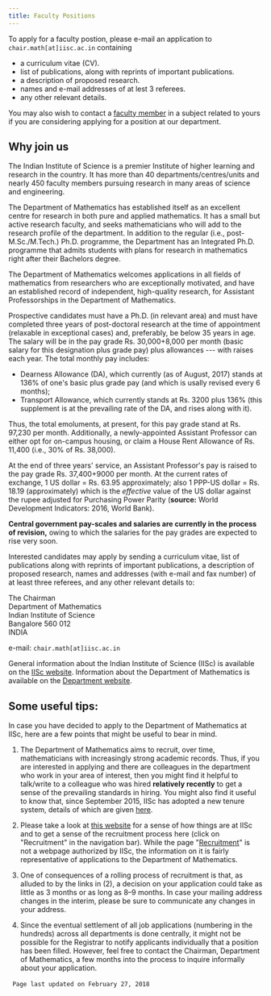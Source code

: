 ```yaml
---
title: Faculty Positions
---
```

To apply for a faculty postion, please e-mail an application to ``chair.math[at]iisc.ac.in`` containing

* a curriculum vitae (CV).
* list of publications, along with reprints of important publications.
* a description of proposed research.
* names and e-mail addresses of at lest 3 referees.
* any other relevant details.

You may also wish to contact a [faculty member](faculty.html) in a subject related to yours if you
are considering applying for a position at our department.

## Why join us

The Indian Institute of Science is a premier Institute of higher learning and
research in the country. It has more than 40 departments/centres/units and
nearly 450 faculty members pursuing research in many areas of science and
engineering.

The Department of Mathematics has established itself as an excellent centre for
research in both pure and applied mathematics. It has a small but active
research faculty, and seeks mathematicians who will add to the research profile
of the department. In addition to the regular (i.e., post-M.Sc./M.Tech.) Ph.D.
programme, the Department has an Integrated Ph.D. programme that admits
students with plans for research in mathematics right after their Bachelors
degree.

The Department of Mathematics welcomes applications in all fields of
mathematics from researchers who are exceptionally motivated, and have an
established record of independent, high-quality research, for Assistant
Professorships in the Department of Mathematics.

Prospective candidates must have a Ph.D. (in relevant area) and must have
completed three years of post-doctoral research at the time of appointment
(relaxable in exceptional cases) and, preferably, be below 35 years in age.
The salary will be in the pay grade Rs. 30,000+8,000 per month (basic salary
for this designation plus grade pay) plus allowances --- with raises each year.
The total monthly pay includes:

* Dearness Allowance (DA), which currently (as of August, 2017) stands at 136%
  of one's basic plus grade pay (and which is usally revised every 6 months);
* Transport Allowance, which currently stands at Rs. 3200 plus 136% (this
  supplement is at the prevailing rate of the DA, and rises along with it).

Thus, the total emoluments, at present, for this pay grade stand at Rs. 97,230
per month. Additionally, a newly-appointed Assistant Professor can either opt
for on-campus housing, or claim a House Rent Allowance of Rs. 11,400
(i.e., 30% of Rs. 38,000).

At the end of three years' service, an Assistant Professor's pay is raised to
the pay grade Rs. 37,400+9000 per month. At the current rates of exchange, 1 US
dollar = Rs. 63.95 approximately; also 1 PPP-US dollar = Rs. 18.19
(approximately) which is the _effective_ value of the US dollar against the rupee
adjusted for Purchasing Power Parity (**source:** World Development Indicators:
2016, World Bank).


**Central government pay-scales and salaries are currently in the process of revision,**
owing to which the salaries for the pay grades are expected to rise very soon.


Interested candidates may apply by sending a curriculum vitae, list of
publications along with reprints of important publications, a description of
proposed research, names and addresses (with e-mail and fax number) of at least
three referees, and any other relevant details to:

The Chairman  
Department of Mathematics  
Indian Institute of Science  
Bangalore  560 012  
INDIA  

e-mail: ``chair.math[at]iisc.ac.in``

General information about the Indian Institute of Science (IISc) is available on the [IISc website](http://www.iisc.ac.in).
Information about the Department of Mathematics is available on the [Department website](https://math.iisc.ac.in).


## Some useful tips:

In case you have decided to apply to the Department of Mathematics at IISc,
here are a few points that might be useful to bear
in mind.

1. The Department of Mathematics aims to recruit, over time, mathematicians
   with increasingly strong academic records. Thus, if you are interested in
   applying and there are colleagues in the department who work in your area
   of interest, then you might find it helpful to talk/write to a colleague
   who was hired **relatively recently** to get a sense of the prevailing
   standards in hiring. You might also find it useful to know that, since September 2015, IISc has
   adopted a new tenure system, details of which are given [here](http://www.iisc.ac.in/tenure-track-assessment/).

2. Please take a look at [this website](https://sites.google.com/site/newfacultyiisc/homepage?authuser=0) for a sense
   of how things are at IISc and to get a sense of the recruitment process here (click on "Recruitment"
   in the navigation bar). While the page "[Recruitment](https://sites.google.com/site/newfacultyiisc/recruitment)" 
   is not a webpage authorized by IISc, the information on it is fairly representative of applications to the Department of Mathematics.

3. One of consequences of a rolling process of recruitment is that, as
   alluded to by the links in (2), a decision on your application could take as little as
   3 months or as long as 8–9 months. In case your mailing address changes in
   the interim, please be sure to communicate any changes in your address.

4. Since the eventual settlement of all job applications (numbering in the
   hundreds) across all departments is done centrally, it might not be
   possible for the Registrar to notify applicants individually that a
   position has been filled. However, feel free to contact the Chairman,
   Department of Mathematics, a few months into the process to inquire
   informally about your application.

 
                      ``Page last updated on February 27, 2018``
